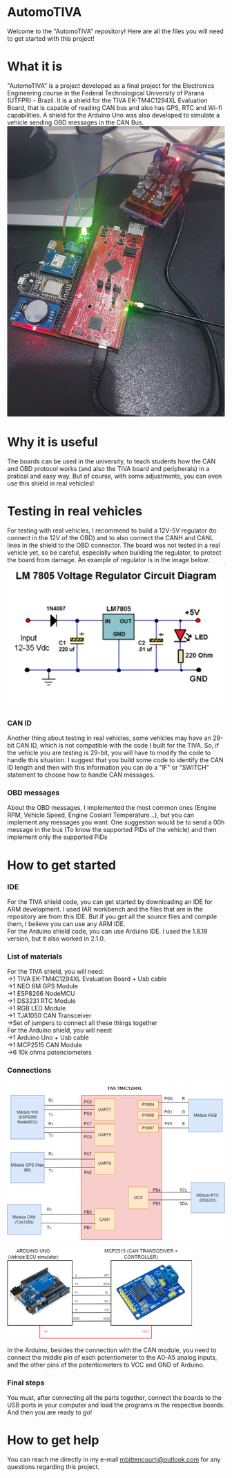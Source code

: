 # AutomoTIVA
Welcome to the "AutomoTIVA" repository! Here are all the files you will need to get started with this project!
# What it is
"AutomoTIVA" is a project developed as a final project for the Electronics Engineering course in the Federal Technological University of Parana (UTFPR) - Brazil.
It is a shield for the TIVA EK-TM4C1294XL Evaluation Board, that is capable of reading CAN bus and also has GPS, RTC and Wi-fi capabilities.
A shield for the Arduino Uno was also developed to simulate a vehicle sending OBD messages in the CAN Bus.
![Board](Images/placaFinal2.jpeg)
# Why it is useful
The boards can be used in the university, to teach students how the CAN and OBD protocol works (and also the TIVA board and peripherals) in a pratical and easy way. 
But of course, with some adjustments, you can even use this shield in real vehicles! 
# Testing in real vehicles
For testing with real vehicles, I recommend to build a 12V-5V regulator (to connect in the 12V of the OBD) and to also connect the CANH and CANL lines in the shield to the OBD connector. The board was not tested in a real vehicle yet, so be careful, especially when building the regulator, to protect the board from damage. An example of regulator is in the image below.<br>
![regulator](Images/regulator.png)
  ### CAN ID
  Another thing about testing in real vehicles, some vehicles may have an 29-bit CAN ID, which is not compatible with the code I built for the TIVA. So, if the vehicle you are testing is 29-bit, you will have to modify the code to handle this situation. I suggest that you build some code to identify the CAN ID length and then with this information you can do a "IF" or "SWITCH" statement to choose how to handle CAN messages. <br>
  ### OBD messages
  About the OBD messages, I implemented the most common ones (Engine RPM, Vehicle Speed, Engine Coolant Temperature...), but you can implement any messages you want. One suggestion would be to send a 00h message in the bus (To know the supported PIDs of the vehicle) and then implement only the supported PIDs
  
# How to get started
  ### IDE
  For the TIVA shield code, you can get started by downloading an IDE for ARM development. I used IAR workbench and the files that are in the repository are from this IDE. But if you get all the source files and compile them, I believe you can use any ARM IDE.<br>
  For the Arduino shield code, you can use Arduino IDE. I used the 1.8.19 version, but it also worked in 2.1.0.
 ### List of materials
 For the TIVA shield, you will need:<br>
 ->1 TIVA EK-TM4C1294XL Evaluation Board + Usb cable<br>
 ->1 NEO 6M GPS Module<br>
 ->1 ESP8266 NodeMCU<br>
 ->1 DS3231 RTC Module<br>
 ->1 RGB LED Module<br>
 ->1 TJA1050 CAN Transceiver<br>
 ->Set of jumpers to connect all these things together<br>
 For the Arduino shield, you will need:<br>
->1 Arduino Uno + Usb cable<br>
->1 MCP2515 CAN Module<br>
->6 10k ohms potenciometers<br>
### Connections

![connections](Images/perifericos.png)

![connArduino](Images/arduinoConnection.png)

In the Arduino, besides the connection with the CAN module, you need to connect the middle pin of each potentiometer to the A0-A5 analog inputs, and the other pins of the potentiometers to VCC and GND of Arduino.

### Final steps
 You must, after connecting all the parts together, connect the boards to the USB ports in your computer and load the programs in the respective boards. And then you are ready to go!

 # How to get help
 You can reach me directly in my e-mail mbittencourtj@outlook.com for any questions regarding this project.
 




